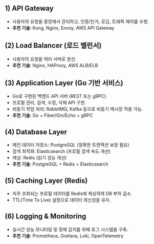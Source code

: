## 1) API Gateway
* 사용자의 요청을 중앙에서 관리하고, 인증/인가, 로깅, 트래픽 제어를 수행.
* **추천 기술**: Kong, Nginx, Envoy, AWS API Gateway
## (2) Load Balancer (로드 밸런서)
* 사용자의 요청을 여러 서버로 분산.
* **추천 기술**: Nginx, HAProxy, AWS ALB/ELB
## (3) Application Layer (Go 기반 서비스)
* Go로 구현된 백엔드 API 서버 (REST 또는 gRPC)
* 프로필 관리, 검색, 수정, 삭제 API 구현.
* 비동기 작업 처리: RabbitMQ, Kafka 등으로 비동기 메시징 적용 가능.
* **추천 기술**: Go + Fiber/Gin/Echo + gRPC
## (4) Database Layer
* 메인 데이터 저장소: PostgreSQL (정확한 트랜잭션 보장 필요)
* 검색 최적화: Elasticsearch (프로필 검색 속도 개선)
* 캐싱: Redis (읽기 성능 개선)
* **추천 기술**: PostgreSQL + Redis + Elasticsearch
## (5) Caching Layer (Redis)
* 자주 조회되는 프로필 데이터를 Redis에 캐싱하여 DB 부하 감소.
* TTL(Time To Live) 설정으로 데이터 최신성을 유지.
## (6) Logging & Monitoring
* 실시간 성능 모니터링 및 장애 감지를 위해 로그 시스템을 구축.
* **추천 기술**: Prometheus, Grafana, Loki, OpenTelemetry
